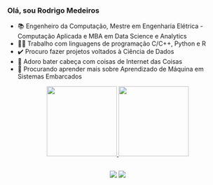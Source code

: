 ### Olá, sou Rodrigo Medeiros

* 📚 Engenheiro da Computação, Mestre em Engenharia Elétrica - Computação Aplicada e MBA em Data Science e Analytics 
* 👨‍💻 Trabalho com linguagens de programação C/C++, Python e R
* ✔️ Procuro fazer projetos voltados à Ciência de Dados
* 📳 Adoro bater cabeça com coisas de Internet das Coisas
* 🎰 Procurando aprender mais sobre Aprendizado de Máquina em Sistemas Embarcados

<div align="center">
  <a href="https://github.com/rtheodoro">
  <img height="160em" src="https://github-readme-stats-git-masterrstaa-rickstaa.vercel.app/api?username=rodrigomdc&show_icons=true&theme=dark&include_all_commits=true&count_private=true"/>
  <img height="160em" src="https://github-readme-stats-git-masterrstaa-rickstaa.vercel.app/api/top-langs/?username=rodrigomdc&layout=compact&langs_count=7&theme=dark"/>
</div>

##
  
<div align="center"> 
  <a href="https://www.linkedin.com/in/rodrigo-mdc" target="_blank"><img src="https://img.icons8.com/office/48/000000/linkedin-circled--v2.png"/></a>  
  <a href = "mailto:eng.rodrigomdc@gmail.com"><img src="https://img.icons8.com/office/48/000000/email.png"/></a>
</div>
